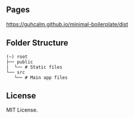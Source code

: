 ## Pages

https://guhcalm.github.io/minimal-boilerplate/dist

## Folder Structure

```
(~) root
├── public
|  └── # Static files
└── src
   └── # Main app files
```

## License

MIT License.
